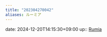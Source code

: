 ```yaml
---
title: "202304270042"
aliases: ルーミア
---
```


date: 2024-12-20T14:15:30+09:00
up:: [Rumia](../../Bar/Novel/Touhou_Project/Rumia.md)
